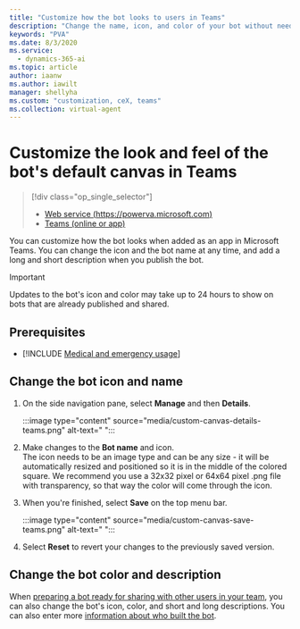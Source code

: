 ```yaml
---
title: "Customize how the bot looks to users in Teams"
description: "Change the name, icon, and color of your bot without needing to know any code."
keywords: "PVA"
ms.date: 8/3/2020
ms.service:
  - dynamics-365-ai
ms.topic: article
author: iaanw
ms.author: iawilt
manager: shellyha
ms.custom: "customization, ceX, teams"
ms.collection: virtual-agent
---
```


# Customize the look and feel of the bot's default canvas in Teams


> [!div class="op_single_selector"]
> - [Web service (https://powerva.microsoft.com)](../customize-default-canvas.md)
> - [Teams (online or app)](customize-default-canvas-teams.md)

You can customize how the bot looks when added as an app in Microsoft Teams. You can change the icon
and the bot name at any time, and add a long and short description when you publish the bot.

>[!IMPORTANT]
>Updates to the bot's icon and color may take up to 24 hours to show on bots that are already published and shared.

## Prerequisites

- [!INCLUDE [Medical and emergency usage](includes/pva-usage-limitations-teams.md)]

## Change the bot icon and name

1. On the side navigation pane, select **Manage** and then **Details**.

    :::image type="content" source="media/custom-canvas-details-teams.png" alt-text=" ":::

2. Make changes to the **Bot name** and icon.  
    The icon needs to be an image type and can be any size - it will be automatically resized and positioned so it is in the middle of the colored square. 
    We recommend you use a 32x32 pixel or 64x64 pixel .png file with transparency, so that way the color will come through the icon.


3. When you're finished, select **Save** on the top menu bar.
    
    :::image type="content" source="media/custom-canvas-save-teams.png" alt-text=" ":::

4. Select **Reset** to revert your changes to the previously saved version.

## Change the bot color and description

When [preparing a bot ready for sharing with other users in your team](publication-add-bot-to-microsoft-teams-teams.md#publish-a-bot), you can also change the bot's icon, color, and short and long descriptions. You can also enter more [information about who built the bot](publication-terms-of-use-teams.md).
